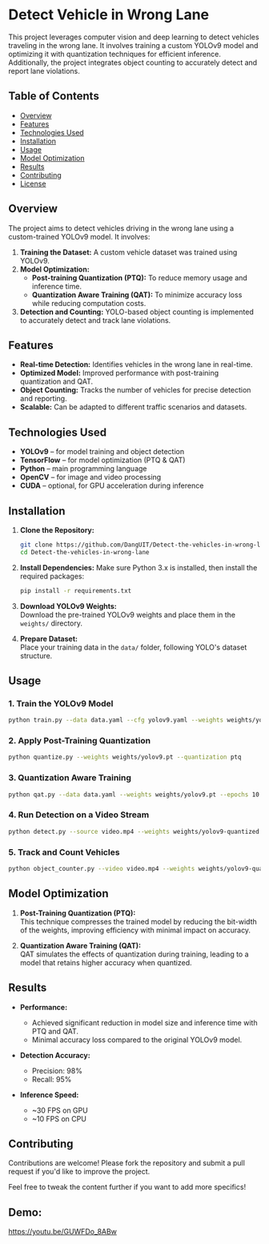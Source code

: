 # Detect Vehicle in Wrong Lane

This project leverages computer vision and deep learning to detect vehicles traveling in the wrong lane. It involves training a custom YOLOv9 model and optimizing it with quantization techniques for efficient inference. Additionally, the project integrates object counting to accurately detect and report lane violations.  

## Table of Contents
- [Overview](#overview)  
- [Features](#features)  
- [Technologies Used](#technologies-used)  
- [Installation](#installation)  
- [Usage](#usage)  
- [Model Optimization](#model-optimization)  
- [Results](#results)  
- [Contributing](#contributing)  
- [License](#license)

## Overview
The project aims to detect vehicles driving in the wrong lane using a custom-trained YOLOv9 model. It involves:
1. **Training the Dataset:** A custom vehicle dataset was trained using YOLOv9.  
2. **Model Optimization:** 
   - **Post-training Quantization (PTQ):** To reduce memory usage and inference time.
   - **Quantization Aware Training (QAT):** To minimize accuracy loss while reducing computation costs.
3. **Detection and Counting:** YOLO-based object counting is implemented to accurately detect and track lane violations.

## Features
- **Real-time Detection:** Identifies vehicles in the wrong lane in real-time.
- **Optimized Model:** Improved performance with post-training quantization and QAT.
- **Object Counting:** Tracks the number of vehicles for precise detection and reporting.
- **Scalable:** Can be adapted to different traffic scenarios and datasets.

## Technologies Used
- **YOLOv9** – for model training and object detection  
- **TensorFlow** – for model optimization (PTQ & QAT)  
- **Python** – main programming language  
- **OpenCV** – for image and video processing  
- **CUDA** – optional, for GPU acceleration during inference

## Installation
1. **Clone the Repository:**
   ```bash
   git clone https://github.com/DangUIT/Detect-the-vehicles-in-wrong-lane.git
   cd Detect-the-vehicles-in-wrong-lane
   ```

2. **Install Dependencies:**
   Make sure Python 3.x is installed, then install the required packages:
   ```bash
   pip install -r requirements.txt
   ```

3. **Download YOLOv9 Weights:**  
   Download the pre-trained YOLOv9 weights and place them in the `weights/` directory.

4. **Prepare Dataset:**  
   Place your training data in the `data/` folder, following YOLO's dataset structure.

## Usage
### 1. Train the YOLOv9 Model
   ```bash
   python train.py --data data.yaml --cfg yolov9.yaml --weights weights/yolov9.pt --epochs 50
   ```

### 2. Apply Post-Training Quantization
   ```bash
   python quantize.py --weights weights/yolov9.pt --quantization ptq
   ```

### 3. Quantization Aware Training
   ```bash
   python qat.py --data data.yaml --weights weights/yolov9.pt --epochs 10
   ```

### 4. Run Detection on a Video Stream
   ```bash
   python detect.py --source video.mp4 --weights weights/yolov9-quantized.pt
   ```

### 5. Track and Count Vehicles
   ```bash
   python object_counter.py --video video.mp4 --weights weights/yolov9-quantized.pt
   ```

## Model Optimization
1. **Post-Training Quantization (PTQ):**  
   This technique compresses the trained model by reducing the bit-width of the weights, improving efficiency with minimal impact on accuracy.  

2. **Quantization Aware Training (QAT):**  
   QAT simulates the effects of quantization during training, leading to a model that retains higher accuracy when quantized.

## Results
- **Performance:**  
   - Achieved significant reduction in model size and inference time with PTQ and QAT.
   - Minimal accuracy loss compared to the original YOLOv9 model.

- **Detection Accuracy:**  
   - Precision: 98%  
   - Recall: 95%  

- **Inference Speed:**  
   - ~30 FPS on GPU  
   - ~10 FPS on CPU  

## Contributing
Contributions are welcome! Please fork the repository and submit a pull request if you'd like to improve the project.  


Feel free to tweak the content further if you want to add more specifics!
## Demo: 
https://youtu.be/GUWFDo_8ABw
